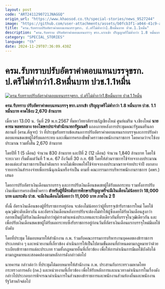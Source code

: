 ```yaml
---
layout: post
code: "ART2411290721JNAGGQ"
origin_url: "https://www.khaosod.co.th/special-stories/news_9527244"
image: "https://github.com/user-attachments/assets/b0fcb3f1-a044-41c9-ac08-aef6f6812e95"
title: "ครม.รับทราบปรับอัตราค่าตอบแทนบรรจุขรก. ป.ตรีไม่ต่ำกว่า1.8หมื่นบาท ปวช.1.1หมื่น"
description: "ครม.รับทราบ ปรับอัตราค่าตอบแทนบรรจุ ขรก.แรกเข้า ปริญญาตรีไม่ต่ำกว่า 1.8 หมื่นบาท ปวช. 1.1 หมื่นบาท คาดใช้งบ 2,670 ล้านบาท"
category: "SPECIAL_STORIES"
language: "th"
date: 2024-11-29T07:36:09.438Z
---
```


# ครม.รับทราบปรับอัตราค่าตอบแทนบรรจุขรก. ป.ตรีไม่ต่ำกว่า1.8หมื่นบาท ปวช.1.1หมื่น

[![ครม.รับทราบปรับอัตราค่าตอบแทนบรรจุขรก. ป.ตรีไม่ต่ำกว่า1.8หมื่นบาท ปวช.1.1หมื่น](https://www.khaosod.co.th/wpapp/uploads/2024/11/29gov.jpg "ครม.รับทราบปรับอัตราค่าตอบแทนบรรจุขรก. ป.ตรีไม่ต่ำกว่า1.8หมื่นบาท ปวช.1.1หมื่น")](https://www.khaosod.co.th/wpapp/uploads/2024/11/29gov.jpg)

**ครม.รับทราบ ปรับอัตราค่าตอบแทนบรรจุ ขรก.แรกเข้า ปริญญาตรีไม่ต่ำกว่า 1.8 หมื่นบาท ปวช. 1.1 หมื่นบาท คาดใช้งบ 2,670 ล้านบาท**

เมื่อเวลา 13.00 น. วันที่ 29 พ.ย.2567 ที่มหาวิทยาลัยราชภัฏเชียงใหม่ ศูนย์แม่ริม จ.เชียงใหม่ **นายคารม พลพรกลาง รองโฆษกประจำสำนักนายกรัฐมนตรี** แถลงภายหลังการประชุมคณะรัฐมนตรีนอกสถานที่ (ครม.สัญจร) ว่า ที่ประชุมรับทราบข้อเสนอการปรับอัตราค่าตอบแทนแรกบรรจุและการปรับค่าตอบแทนชดเชยผู้ได้รับผลกระทบ และเพิ่มการครองชีพชั่วคราวของพนักงานราชการ โดยคาดว่าจะใช้งบประมาณ รวมทั้งสิ้น 2,670 ล้านบาท

โดยปีที่ 1 (5 เดือน) จํานวน 830 ล้านบาท และปีที่ 2 (12 เดือน) จํานวน 1,840 ล้านบาท โดยใช้ระยะเวลา เริ่มตั้งแต่วันที่ 1 พ.ค. 67 ถึงวันที่ 30 ก.ย. 68 โดยให้ส่วนราชการใช้จ่ายจากงบประมาณของแต่ละส่วนราชการเป็นลําดับแรก หากไม่เพียงพอให้ใช้จ่ายจากงบประมาณรายจ่ายประจําปี งบกลาง รายการเงินสํารองจ่ายเพื่อกรณีฉุกเฉินหรือจําเป็น ตามที่ คณะกรรมการบริหารพนักงานราชการ (คพร.) เสนอ

โดยการปรับอัตราเงินเดือนแรกบรรจุ และการปรับเงินเดือนชดเชยผู้ได้รับผลกระทบ รวมทั้งการปรับเงินเพิ่มการครองชีพชั่วคราว **สำหรับผู้ที่มีระดับการศึกษาปริญญาตรีจะมีเงินเดือนไม่น้อยกว่า 18,000 บาท และระดับ ปวช. จะมีเงินเดือนไม่น้อยกว่า 11,000 บาท ภายใน 2 ปี**

ทั้งนี้ อัตราเงินเดือนของผู้ที่รับราชการอยู่ก่อน จะต้องไม่น้อยกว่าผู้ที่บรรจุเข้ารับราชการใหม่ โดยใช้คุณวุฒิระดับเดียวกัน และอัตราเงินเดือนหลังการปรับจะต้องไม่ทําให้ผู้ซึ่งเคยได้รับเงินเดือนสูงกว่ากลายเป็นผู้ได้รับเงินเดือนต่ำกว่าผู้ดํารงตําแหน่งประเภทและระดับเดียวกันที่บรรจุในวุฒิเดียวกัน และเพื่อปรับเงินเดือนชดเชยผู้ได้รับผลกระทบซึ่งรับราชการอยู่ก่อนวันที่อัตราเงินเดือนแรกบรรจุใหม่มีผลใช้บังคับ

โดยที่ประชุม ได้มอบหมายให้สํานักงาน ก.พ. ร่วมกับคณะกรรมการบริหารงานบุคคลของข้าราชการประเภทต่าง ๆ และหน่วยงานที่เกี่ยวข้อง ดําเนินการให้เป็นไปตามขั้นตอนที่กําหนดตามกฎหมายว่าด้วยระเบียบข้าราชการแต่ละประเภท รวมทั้งกฎหมายอื่นที่เกี่ยวข้อง เพื่อให้การดําเนินการมีผลใช้บังคับได้ตามกฎหมายและสอดคล้องตามหลักการดังกล่าวต่อไป

นายคารม กล่าวต่อว่า ที่ประชุมได้มอบหมายให้สํานักงาน ก.พ. ประสานกับกระทรวงมหาดไทย กระทรวงการคลัง (กค.) และหน่วยงานที่เกี่ยวข้อง เพื่อให้รับหลักการและแนวทางดําเนินการในเรื่องดังกล่าวไปประกอบการพิจารณาดําเนินการในส่วนของข้าราชการและพนักงานส่วนท้องถิ่นและพนักงานรัฐวิสาหกิจต่อไป